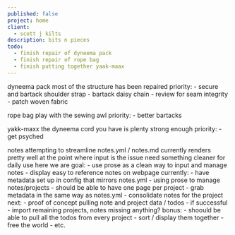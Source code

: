 ```yaml
---
published: false
project: home
client:
  - scott j kilts
description: bits n pieces
todo:
  - finish repair of dyneema pack
  - finish repair of rope bag
  - finish putting together yaak-maax
---
```

dyneema pack
  	most of the structure has been repaired
  	priority:
      - secure and bartack shoulder strap
      - bartack daisy chain
      - review for seam integrity
      - patch woven fabric
        
rope bag
  	play with the sewing awl
  	priority:
      - better bartacks
        
yakk-maxx
	the dyneema cord you have is plenty strong enough
  	priority:
      - get psyched
      
notes
	attempting to streamline notes.yml / notes.md
    currently renders pretty well
    at the point where input is the issue
    need something cleaner for daily use
    here we are
    goal:
    	- use prose as a clean way to input and manage notes
        - display easy to reference notes on webpage 
    currently:
    	- have metadata set up in config that mirrors notes.yml
        - using prose to manage notes/projects
        - should be able to have one page per project
        - grab metadata in the same way as notes.yml
        - consolidate notes for the project
    next:
    	- proof of concept pulling note and project data / todos
        - if successful
        - import remaining projects, notes
    missing anything?
    bonus:
    	- shoould be able to pull all the todos from every project 
        - sort / display them together
        - free the world
        - etc.
